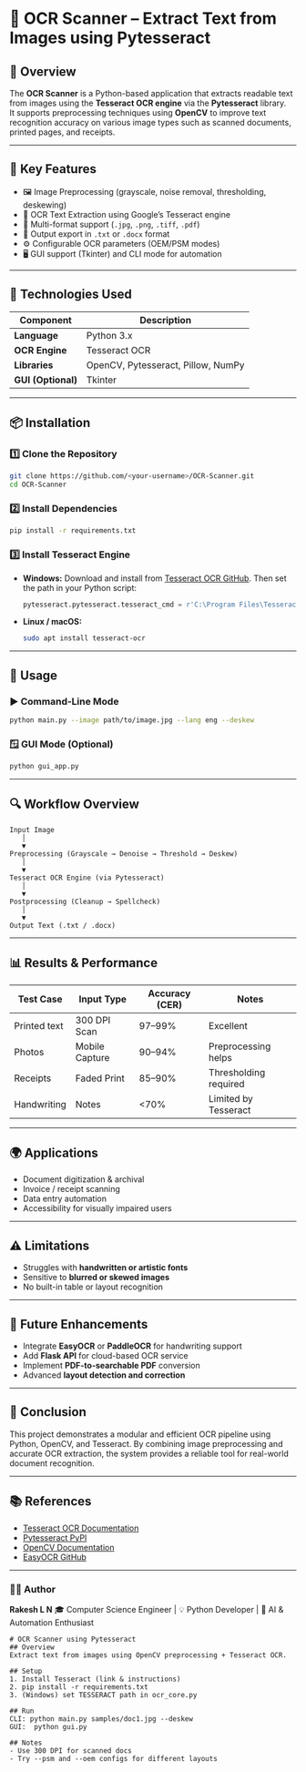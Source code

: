 
# 🧠 OCR Scanner – Extract Text from Images using Pytesseract

## 📖 Overview
The **OCR Scanner** is a Python-based application that extracts readable text from images using the **Tesseract OCR engine** via the **Pytesseract** library.  
It supports preprocessing techniques using **OpenCV** to improve text recognition accuracy on various image types such as scanned documents, printed pages, and receipts.

---

## 🎯 Key Features
- 🖼️ Image Preprocessing (grayscale, noise removal, thresholding, deskewing)
- 🧩 OCR Text Extraction using Google’s Tesseract engine
- 📂 Multi-format support (`.jpg`, `.png`, `.tiff`, `.pdf`)
- 💬 Output export in `.txt` or `.docx` format
- ⚙️ Configurable OCR parameters (OEM/PSM modes)
- 🖥️ GUI support (Tkinter) and CLI mode for automation

---

## 🧰 Technologies Used
| Component | Description |
|------------|-------------|
| **Language** | Python 3.x |
| **OCR Engine** | Tesseract OCR |
| **Libraries** | OpenCV, Pytesseract, Pillow, NumPy |
| **GUI (Optional)** | Tkinter |

---

## 📦 Installation

### 1️⃣ Clone the Repository
```bash
git clone https://github.com/<your-username>/OCR-Scanner.git
cd OCR-Scanner
````

### 2️⃣ Install Dependencies

```bash
pip install -r requirements.txt
```

### 3️⃣ Install Tesseract Engine

* **Windows:**
  Download and install from [Tesseract OCR GitHub](https://github.com/tesseract-ocr/tesseract).
  Then set the path in your Python script:

  ```python
  pytesseract.pytesseract.tesseract_cmd = r'C:\Program Files\Tesseract-OCR\tesseract.exe'
  ```
* **Linux / macOS:**

  ```bash
  sudo apt install tesseract-ocr
  ```

---

## 🚀 Usage

### ▶️ Command-Line Mode

```bash
python main.py --image path/to/image.jpg --lang eng --deskew
```

### 🪟 GUI Mode (Optional)

```bash
python gui_app.py
```

---

## 🔍 Workflow Overview

```text
Input Image
   │
   ▼
Preprocessing (Grayscale → Denoise → Threshold → Deskew)
   │
   ▼
Tesseract OCR Engine (via Pytesseract)
   │
   ▼
Postprocessing (Cleanup → Spellcheck)
   │
   ▼
Output Text (.txt / .docx)
```

---

## 📊 Results & Performance

| Test Case    | Input Type     | Accuracy (CER) | Notes                 |
| ------------ | -------------- | -------------- | --------------------- |
| Printed text | 300 DPI Scan   | 97–99%         | Excellent             |
| Photos       | Mobile Capture | 90–94%         | Preprocessing helps   |
| Receipts     | Faded Print    | 85–90%         | Thresholding required |
| Handwriting  | Notes          | <70%           | Limited by Tesseract  |

---

## 🌍 Applications

* Document digitization & archival
* Invoice / receipt scanning
* Data entry automation
* Accessibility for visually impaired users

---

## ⚠️ Limitations

* Struggles with **handwritten or artistic fonts**
* Sensitive to **blurred or skewed images**
* No built-in table or layout recognition

---

## 🧩 Future Enhancements

* Integrate **EasyOCR** or **PaddleOCR** for handwriting support
* Add **Flask API** for cloud-based OCR service
* Implement **PDF-to-searchable PDF** conversion
* Advanced **layout detection and correction**

---

## 🏁 Conclusion

This project demonstrates a modular and efficient OCR pipeline using Python, OpenCV, and Tesseract.
By combining image preprocessing and accurate OCR extraction, the system provides a reliable tool for real-world document recognition.

---

## 📚 References

* [Tesseract OCR Documentation](https://github.com/tesseract-ocr/tesseract)
* [Pytesseract PyPI](https://pypi.org/project/pytesseract/)
* [OpenCV Documentation](https://docs.opencv.org/)
* [EasyOCR GitHub](https://github.com/JaidedAI/EasyOCR)

---

### 👨‍💻 Author

**Rakesh L N**
🎓 Computer Science Engineer | 💡 Python Developer | 🚀 AI & Automation Enthusiast

```
# OCR Scanner using Pytesseract
## Overview
Extract text from images using OpenCV preprocessing + Tesseract OCR.

## Setup
1. Install Tesseract (link & instructions)
2. pip install -r requirements.txt
3. (Windows) set TESSERACT path in ocr_core.py

## Run
CLI: python main.py samples/doc1.jpg --deskew
GUI:  python gui.py

## Notes
- Use 300 DPI for scanned docs
- Try --psm and --oem configs for different layouts

